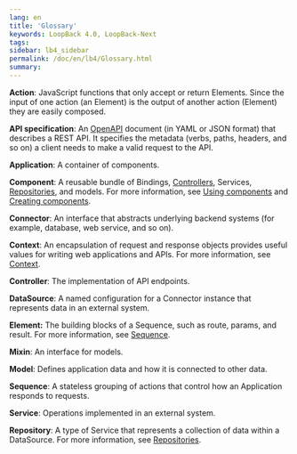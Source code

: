 ```yaml
---
lang: en
title: 'Glossary'
keywords: LoopBack 4.0, LoopBack-Next
tags:
sidebar: lb4_sidebar
permalink: /doc/en/lb4/Glossary.html
summary:
---
```

**Action**: JavaScript functions that only accept or return Elements. Since the input of one action (an Element) is the output of another action (Element) they are easily composed.

**API specification**: An [OpenAPI](https://www.openapis.org) document (in YAML or JSON format) that describes a REST API.  It specifies the metadata (verbs, paths, headers, and so on) a client needs to make a valid request to the API.

**Application**: A container of components.

**Component**: A reusable bundle of Bindings, [Controllers](Controllers.html), Services, [Repositories](Repositories.html), and models.  For more information, see [Using components](Using-components.html) and [Creating components](Creating-components.html).

**Connector**: An interface that abstracts underlying backend systems (for example, database, web service, and so on).

**Context**: An encapsulation of request and response objects provides useful values for writing web applications and APIs. For more information, see [Context](Context.html).

**Controller**: The implementation of API endpoints.

**DataSource**: A named configuration for a Connector instance that represents data in an external system.

**Element:**  The building blocks of a Sequence, such as route, params, and result.  For more information, see [Sequence](Sequence.html#elements).

**Mixin**: An interface for models.

**Model**: Defines application data and how it is connected to other data.

**Sequence**: A stateless grouping of actions that control how an Application responds to requests.

**Service**: Operations implemented in an external system.

**Repository**: A type of Service that represents a collection of data within a DataSource. For more information, see [Repositories](Repositories.html).
